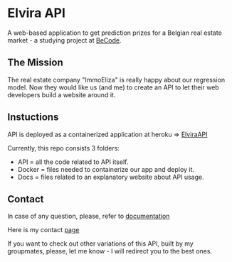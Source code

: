 # Elvira API

A web-based application to get prediction prizes for a Belgian real estate market - a studying project at [BeCode](https://becode.org).

## The Mission

The real estate company "ImmoEliza" is really happy about our regression model. Now they would like us (and me) to create an API to let their web developers build a website around it. 

## Instuctions

API is deployed as a containerized application at heroku => [ElviraAPI](https://elviraapi.herokuapp.com/)

Currently, this repo consists 3 folders:
- API     = all the code related to API itself.
- Docker  = files needed to containerize our app and deploy it.
- Docs    = files related to an explanatory website about API usage.

## Contact

In case of any question, please, refer to [documentation](https://nicesoul.github.io/Elvira-API/)

Here is my contact [page](https://nicesoul.me/contact)

If you want to check out other variations of this API, built by my groupmates, please, let me know - I will redirect you to the best ones.
